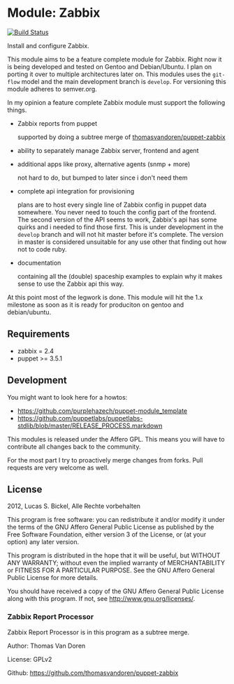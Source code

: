 # Module: Zabbix

[![Build Status](https://travis-ci.org/purplehazech/puppet-zabbix.svg?branch=develop)](https://travis-ci.org/purplehazech/puppet-zabbix)

Install and configure Zabbix.

This module aims to be a feature complete module for Zabbix. Right 
now it is being developed and tested on Gentoo and Debian/Ubuntu.
I plan on porting it over to multiple architectures later on. 
This modules uses the ``git-flow`` model and the main development branch
is ``develop``. For versioning this module adheres to semver.org.

In my opinion a feature complete Zabbix module must support the 
following things.

* Zabbix reports from puppet
  
  supported by doing a subtree merge of 
  [thomasvandoren/puppet-zabbix](https://github.com/thomasvandoren/puppet-zabbix)

* ability to separately manage Zabbix server, frontend and agent
* additional apps like proxy, alternative agents (snmp + more)
  
  not hard to do, but bumped to later since i don't need them
* complete api integration for provisioning
  
  plans are to host every single line of Zabbix config
  in puppet data somewhere. You never need to touch the 
  config part of the frontend. The second version of the
  API seems to work, Zabbix's api has some quirks and i needed
  to find those first.
  This is under development in the ``develop`` branch and will
  not hit master before it's complete. The version in master is 
  considered unsuitable for any use other that finding out how 
  not to code ruby.
* documentation
  
  containing all the (double) spaceship examples to explain 
  why it makes sense to use the Zabbix api this way.

At this point most of the legwork is done. This module will hit
the 1.x milestone as soon as it is ready for produciton on gentoo
and debian/ubuntu.

## Requirements

* zabbix = 2.4
* puppet >= 3.5.1
  
## Development

You might want to look here for a howtos:

* https://github.com/purplehazech/puppet-module_template
* https://github.com/puppetlabs/puppetlabs-stdlib/blob/master/RELEASE_PROCESS.markdown

This modules is released under the Affero GPL. This means you will have to
contribute all changes back to the community.

For the most part I try to proactively merge changes from forks. Pull
requests are very welcome as well.

## License

2012, Lucas S. Bickel, Alle Rechte vorbehalten

This program is free software: you can redistribute it and/or modify
it under the terms of the GNU Affero General Public License as published by
the Free Software Foundation, either version 3 of the License, or
(at your option) any later version.

This program is distributed in the hope that it will be useful,
but WITHOUT ANY WARRANTY; without even the implied warranty of
MERCHANTABILITY or FITNESS FOR A PARTICULAR PURPOSE.  See the
GNU Affero General Public License for more details.

You should have received a copy of the GNU Affero General Public License
along with this program.  If not, see <http://www.gnu.org/licenses/>.

### Zabbix Report Processor

Zabbix Report Processor is in this program as a subtree merge.

Author: Thomas Van Doren

License: GPLv2

Github: https://github.com/thomasvandoren/puppet-zabbix
